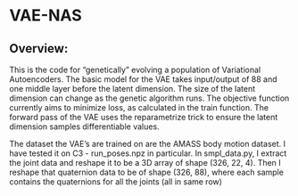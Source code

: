# VAE-NAS
## Overview:
This is the code for “genetically” evolving a population of Variational Autoencoders. The basic model for the VAE takes input/output of 88 and one middle layer before the latent dimension. The size of the latent dimension can change as the genetic algorithm runs. The objective function currently aims to minimize loss, as calculated in the train function. The forward pass of the VAE uses the reparametrize trick to ensure the latent dimension samples differentiable values.

The dataset the VAE’s are trained on are the AMASS body motion dataset. I have tested it on C3 - run_poses.npz in particular. In smpl_data.py, I extract the joint data and reshape it to be a 3D array of shape (326, 22, 4). Then I reshape that quaternion data to be of shape (326, 88), where each sample contains the quaternions for all the joints (all in same row)
